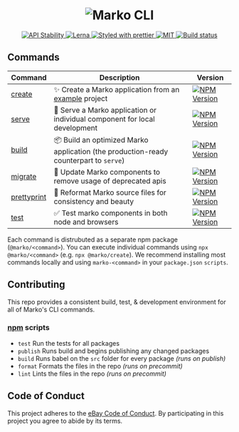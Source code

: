 <h1 align="center">
  <img src="https://user-images.githubusercontent.com/1958812/81235077-f4a8b500-8fae-11ea-9d34-2b50b74d5938.png" alt="Marko CLI"/>
</h1>

<p align="center">
  <!-- Stability -->
  <a href="https://nodejs.org/api/documentation.html#documentation_stability_index">
    <img src="https://img.shields.io/badge/stability-stable-green.svg" alt="API Stability"/>
  </a>
  <!-- Structure -->
  <a href="https://github.com/lerna/lerna">
    <img src="https://img.shields.io/badge/monorepo-lerna-531099.svg" alt="Lerna"/>
  </a>
  <!-- Format -->
  <a href="https://github.com/prettier/prettier">
    <img src="https://img.shields.io/badge/styled_with-prettier-ff69b4.svg" alt="Styled with prettier"/>
  </a>
  <!-- License -->
  <a href="./LICENSE">
    <img src="https://img.shields.io/github/license/marko-js/cli.svg" alt="MIT"/>
  </a>
  <!-- CI -->
  <a href="https://github.com/marko-js/cli/actions/workflows/ci.yml">
    <img src="https://github.com/marko-js/cli/actions/workflows/ci.yml/badge.svg" alt="Build status"/>
  </a>
</p>

## Commands

| Command                                                                                   | Description                                                                                                         | Version                                                                                                                                       |
| ----------------------------------------------------------------------------------------- | ------------------------------------------------------------------------------------------------------------------- | --------------------------------------------------------------------------------------------------------------------------------------------- |
| [create](https://github.com/marko-js/cli/blob/master/packages/create/README.md)           | ✨ Create a Marko application from an [example](https://github.com/marko-js/examples/tree/master/examples/) project | <a href="https://npmjs.org/package/@marko/create"><img src="https://img.shields.io/npm/v/@marko/create.svg" alt="NPM Version"/></a>           |
| [serve](https://github.com/marko-js/cli/blob/master/packages/serve/README.md)             | 🚀 Serve a Marko application or individual component for local development                                          | <a href="https://npmjs.org/package/@marko/serve"><img src="https://img.shields.io/npm/v/@marko/serve.svg" alt="NPM Version"/></a>             |
| [build](https://github.com/marko-js/cli/blob/master/packages/build/README.md)             | 📦 Build an optimized Marko application (the production-ready counterpart to `serve`)                               | <a href="https://npmjs.org/package/@marko/build"><img src="https://img.shields.io/npm/v/@marko/build.svg" alt="NPM Version"/></a>             |
| [migrate](https://github.com/marko-js/cli/blob/master/packages/migrate/README.md)         | 🧹 Update Marko components to remove usage of deprecated apis                                                       | <a href="https://npmjs.org/package/@marko/migrate"><img src="https://img.shields.io/npm/v/@marko/migrate.svg" alt="NPM Version"/></a>         |
| [prettyprint](https://github.com/marko-js/cli/blob/master/packages/prettyprint/README.md) | 💅 Reformat Marko source files for consistency and beauty                                                           | <a href="https://npmjs.org/package/@marko/prettyprint"><img src="https://img.shields.io/npm/v/@marko/prettyprint.svg" alt="NPM Version"/></a> |
| [test](https://github.com/marko-js/cli/blob/master/packages/test/README.md)               | ✅ Test marko components in both node and browsers                                                                  | <a href="https://npmjs.org/package/@marko/test"><img src="https://img.shields.io/npm/v/@marko/test.svg" alt="NPM Version"/></a>               |

Each command is distrubuted as a separate npm package (`@marko/<command>`). You can execute individual commands using `npx @marko/<command>` (e.g. `npx @marko/create`). We recommend installing most commands locally and using `marko-<command>` in your `package.json` `scripts`.

## Contributing

This repo provides a consistent build, test, & development environment for all of Marko's CLI commands.

### [npm](https://twitter.com/chriscoyier/status/896051713378992130) scripts

- `test` Run the tests for all packages
- `publish` Runs build and begins publishing any changed packages
- `build` Runs babel on the `src` folder for every package _(runs on publish)_
- `format` Formats the files in the repo _(runs on precommit)_
- `lint` Lints the files in the repo _(runs on precommit)_

## Code of Conduct

This project adheres to the [eBay Code of Conduct](./.github/CODE_OF_CONDUCT.md). By participating in this project you agree to abide by its terms.
